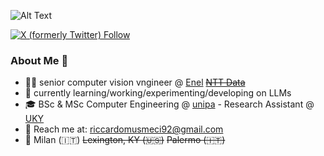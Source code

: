 ![Alt Text](https://giphy.com/gifs/scaler-official-monday-computer-laptop-scZPhLqaVOM1qG4lT9)

[<img alt="X (formerly Twitter) Follow" src="https://img.shields.io/twitter/follow/r_musmeci?style=flat-square&logo=twitter&logoColor=blue&label=r_musmeci&labelColor=blue&color=blue">](https://twitter.com/r_musmeci)

### **About Me 🤷**

- 🧑‍💻 senior computer vision vngineer @ [Enel](https://www.enel.com) ~~[NTT Data](https://it.nttdata.com)~~
- 🚀 currently learning/working/experimenting/developing on LLMs
- 🎓 BSc & MSc Computer Engineering @ [unipa](https://www.unipa.it) - Research Assistant @ [UKY](https://www.uky.edu) 
- 📧 Reach me at: riccardomusmeci92@gmail.com 
- 🏡 Milan (🇮🇹) ~~Lexington, KY (🇺🇸)~~ ~~Palermo (🇮🇹)~~



